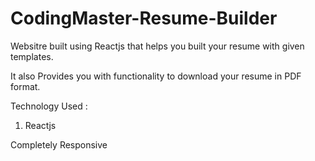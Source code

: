 # CodingMaster-Resume-Builder

Websitre built using Reactjs that helps you built your resume with given templates.

It also Provides you with functionality to download your resume in PDF format.

Technology Used :
1. Reactjs


Completely Responsive 
